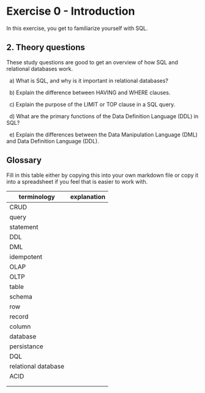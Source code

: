 # Exercise 0 - Introduction

In this exercise, you get to familiarize yourself with SQL.

## 2. Theory questions

These study questions are good to get an overview of how SQL and relational databases work.

&nbsp; a) What is SQL, and why is it important in relational databases?

&nbsp; b) Explain the difference between HAVING and WHERE clauses.

&nbsp; c) Explain the purpose of the LIMIT or TOP clause in a SQL query.

&nbsp; d) What are the primary functions of the Data Definition Language (DDL) in SQL?

&nbsp; e) Explain the differences between the Data Manipulation Language (DML) and Data Definition Language (DDL).

## Glossary

Fill in this table either by copying this into your own markdown file or copy it into a spreadsheet if you feel that is easier to work with.

| terminology         | explanation |
| ------------------- | ----------- |
| CRUD                |             |
| query               |             |
| statement           |             |
| DDL                 |             |
| DML                 |             |
| idempotent          |             |
| OLAP                |             |
| OLTP                |             |
| table               |             |
| schema              |             |
| row                 |             |
| record              |             |
| column              |             |
| database            |             |
| persistance         |             |
| DQL                 |             |
| relational database |             |
| ACID                |             |
|                     |             |
|                     |             |
